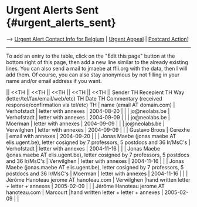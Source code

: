 # Urgent Alerts Sent {#urgent_alerts_sent}

\--\> [ Urgent Alert Contact Info for
Belgium]([LtrConsRecvBe0406En "wikilink") \| [ Urgent
Appeal](LtrConsSend0406En "wikilink") \| [ Postcard
Action](Postkard0407En "wikilink")\]

------------------------------------------------------------------------

To add an entry to the table, click on the \"Edit this page\" button at
the bottom right of this page, then add a new line similar to the
already existing lines. You can also send a mail to jmaebe at ffii.org
with the data, then I will add them. Of course, you can also stay
anonymous by not filling in your name and/or email address if you want.

\|\| \<\<TH \|\| \<\<TH \|\| \<\<TH \|\| \<\<TH \|\| \<\<TH \|\| Sender
TH Recepient TH Way (letter/tel/fax/email/web/etc) TH Date TH Commentary
(received response/confirmation via tel/etc) TH \| name (email AT
domain.com) \| Verhofstadt \| letter with annexes \| 2004-08-20 \| \| \|
jo\@neolabs.be \| Verhofstadt \| letter with annexes \| 2004-09-09 \| \|
\| jo\@neolabs.be \| Moerman \| letter with annexes \| 2004-09-09 \| \|
\| jo\@neolabs.be \| Verwilghen \| letter with annexes \| 2004-09-09 \|
\| \| Gustavo Broos \| Cerexhe \| email with annexes \| 2004-09-20 \| \|
\| Jonas Maebe (jonas.maebe AT elis.ugent.be), letter cosigned by 7
professors, 5 postdocs and 36 Ir/MsC\'s \| Verhofstadt \| letter with
annexes \| 2004-11-16 \| \| \| Jonas Maebe (jonas.maebe AT
elis.ugent.be), letter cosigned by 7 professors, 5 postdocs and 36
Ir/MsC\'s \| Verwilghen \| letter with annexes \| 2004-11-16 \| \| \|
Jonas Maebe (jonas.maebe AT elis.ugent.be), letter cosigned by 7
professors, 5 postdocs and 36 Ir/MsC\'s \| Moerman \| letter with
annexes \| 2004-11-16 \| \| \| Jérôme Hanoteau jerome AT hanoteau.com \|
Verwilghen \|hand written letter + letter + annexes \| 2005-02-09 \| \|
\| Jérôme Hanoteau jerome AT hanoteau.com \| Marcourt \|hand written
letter + letter + annexes \| 2005-02-09 \| \|

